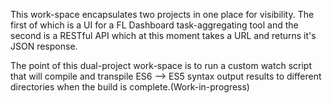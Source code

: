 This work-space encapsulates two projects in one place for visibility. The first of which is a UI for a FL Dashboard task-aggregating tool and the second is a RESTful API which at this moment takes a URL and returns it's JSON response. 


The point of this dual-project work-space is to run a custom watch script that will compile and transpile ES6 --> ES5 syntax output results to different directories when the build is complete.(Work-in-progress) 

